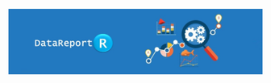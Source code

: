![Image](https://github.com/FlorenceMounier/DataReportR_website/blob/main/_includes/bandeau_DataReportR.jpg?raw=true)
